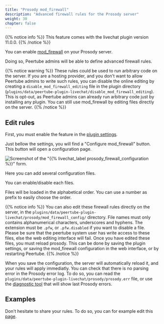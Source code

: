 ```yaml
---
title: "Prosody mod_firewall"
description: "Advanced firewall rules for the Prosody server"
weight: 30
chapter: false
---
```


{{% notice info %}}
This feature comes with the livechat plugin version 11.0.0.
{{% /notice %}}

You can enable [mod_firewall](https://modules.prosody.im/mod_firewall) on your Prosody server.

Doing so, Peertube admins will be able to define advanced firewall rules.

{{% notice warning %}}
These rules could be used to run arbitrary code on the server.
If you are a hosting provider, and you don't want to allow Peertube admins to write such rules, you can disable the online editing by creating a `disable_mod_firewall_editing` file in the plugin directory (`plugins/data/peertube-plugin-livechat/disable_mod_firewall_editing`).
This is opt-out, as Peertube admins can already run arbitrary code just by installing any plugin.
You can still use mod_firewall by editing files directly on the server.
{{% /notice %}}

## Edit rules

First, you must enable the feature in the [plugin settings](/peertube-plugin-livechat/documentation/admin/settings).

Just bellow the settings, you will find a "Configure mod_firewall" button.
This button will open a configuration page.

![Screenshot of the "{{% livechat_label prosody_firewall_configuration %}}" form.](/peertube-plugin-livechat/images/mod_firewall.png?classes=shadow,border&height=400px "{{% livechat_label prosody_firewall_configuration %}}")

Here you can add several configuration files.

You can enable/disable each files.

Files will be loaded in the alphabetical order.
You can use a number as prefix to easily choose the order.

{{% notice info %}}
You can also edit these firewall rules directly on the server, in the `plugins/data/peertube-plugin-livechat/prosody/mod_firewall_config/` directory.
File names must only contains alphanumerical characters, underscores and hyphens.
The extension must be `.pfw`, or `.pfw.disabled` if you want to disable a file.
Please be sure that the peertube system user has write access to these files, else the web editing interface will fail.
Once you have edited these files, you must reload prosody.
This can be done by saving the plugin settings, or saving the mod_firewall configuration in the web interface, or by restarting Peertube.
{{% /notice %}}

When you save the configuration, the server will automatically reload it, and your rules will apply immediatly.
You can check that there is no parsing error in the Prosody error log.
To do so, you can read the `plugins/data/peertube-plugin-livechat/prosody/prosody.err` file, or use the [diagnostic tool](/peertube-plugin-livechat/documentation/installation/troubleshooting/) that will show last Prosody errors.

## Examples

Don't hesitate to share your rules.
To do so, you can for example edit this [page](/peertube-plugin-livechat/contributing/document/#write-documentation).
